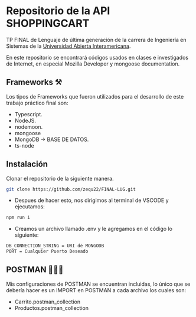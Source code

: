 # Repositorio de la API SHOPPINGCART 
TP FINAL de Lenguaje de última generación de la carrera de Ingeniería en Sistemas de la [Universidad Abierta Interamericana](https://uai.edu.ar).

En este repositorio se encontrará códigos usados en clases e investigados de Internet, en especial Mozilla Developer y mongoose documentation.

## Frameworks ⚒️
Los tipos de Frameworks que fueron utilizados para el desarrollo de este trabajo práctico final son:
- Typescript.
- NodeJS.
- nodemoon.
- mongoose
- MongoDB -> BASE DE DATOS.
- ts-node

## Instalación 
Clonar el repositorio de la siguiente manera.
```bash
git clone https://github.com/zequ22/FINAL-LUG.git
```

- Despues de hacer esto, nos dirigimos al terminal de VSCODE y ejecutamos:
```bash
npm run i
```

- Creamos un archivo llamado .env y le agregamos en el código lo siguiente: 
```bash
DB_CONNECTION_STRING = URI de MONGODB 
PORT = Cualquier Puerto Deseado
```

## POSTMAN 👨🏽‍🚀
Mis configuraciones de POSTMAN se encuentran incluidas, lo único que se debería hacer es un IMPORT en POSTMAN a cada archivo los cuales son:
- Carrito.postman_collection
- Productos.postman_collection
